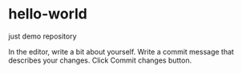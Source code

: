 # hello-world
just demo repository

In the editor, write a bit about yourself.
Write a commit message that describes your changes.
Click Commit changes button.
